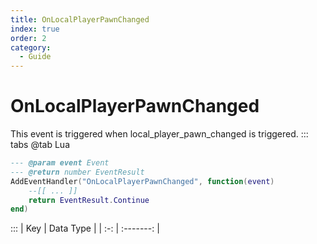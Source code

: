 ```yaml
---
title: OnLocalPlayerPawnChanged
index: true
order: 2
category:
  - Guide
---
```


# OnLocalPlayerPawnChanged
This event is triggered when local_player_pawn_changed is triggered.
::: tabs
@tab Lua
```lua
--- @param event Event
--- @return number EventResult
AddEventHandler("OnLocalPlayerPawnChanged", function(event)
    --[[ ... ]]
    return EventResult.Continue
end)
```

:::
| Key | Data Type |
| :-: | :-------: |
